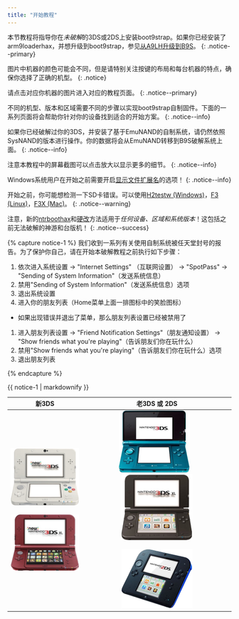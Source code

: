 ```yaml
---
title: "开始教程"
---
```


本节教程将指导你在*未破解*的3DS或2DS上安装boot9strap。如果你已经安装了arm9loaderhax，并想升级到boot9strap，参见[从A9LH升级到B9S](a9lh-to-b9s)。
{: .notice--primary}

图片中机器的颜色可能会不同，但是请特别关注按键的布局和每台机器的特点，确保你选择了正确的机型。
{: .notice}

请点击对应你机器的图片进入对应的教程页面。
{: .notice--primary}

不同的机型、版本和区域需要不同的步骤以实现boot9strap自制固件。下面的一系列页面将会帮助你针对你的设备找到适合的开始方案。
{: .notice--info}

如果你已经破解过你的3DS，并安装了基于EmuNAND的自制系统，请仍然依照SysNAND的版本进行操作。你的数据将会从EmuNAND转移到B9S破解系统上面。
{: .notice--info}

注意本教程中的屏幕截图可以点击放大以显示更多的细节。
{: .notice--info}

Windows系统用户在开始之前需要开启[显示文件扩展名](file-extensions-(windows))的选项！
{: .notice--info}

开始之前，你可能想检测一下SD卡错误。可以使用[H2testw (Windows)](h2testw-(windows))，[F3 (Linux)](f3-(linux))，[F3X (Mac)](f3x-(mac))。
{: .notice--warning}

注意，新的[ntrboothax](installing-boot9strap-(ntrboothax))和[硬改](installing-boot9strap-(hardmod))方法适用于*任何设备、区域和系统版本*！这包括之前无法破解的神游和台版机！
{: .notice--success}

{% capture notice-1 %}
我们收到一系列有关使用自制系统被任天堂封号的报告。为了保护你自己，请在开始本破解教程之前执行如下步骤：

1. 依次进入系统设置 -> "Internet Settings" （互联网设置） -> "SpotPass" -> "Sending of System Information"（发送系统信息）
1. 禁用"Sending of System Information"（发送系统信息）选项
1. 退出系统设置
1. 进入你的朋友列表（Home菜单上面一排图标中的笑脸图标）
  + 如果出现错误并退出了菜单，那么朋友列表设置已经被禁用了
1. 进入朋友列表设置 -> "Friend Notification Settings"（朋友通知设置） ->  "Show friends what you're playing"（告诉朋友们你在玩什么）
1. 禁用"Show friends what you're playing"（告诉朋友们你在玩什么）选项
1. 退出朋友列表

{% endcapture %}

<div class="notice--danger">{{ notice-1 | markdownify }}</div>

| 新3DS | 老3DS 或 2DS |
|:-:|:-:|
| [![新3DS](images/new3ds.png)](get-started-(new-3ds)) <br><br> [![新3DS XL](images/new3dsxl.png)](get-started-(new-3ds)) | [![老3DS](images/old3ds.png)](get-started-(old-3ds)) &nbsp;&nbsp; [![老3DS XL](images/old3dsxl.png)](get-started-(old-3ds)) <br><br> [![2DS](images/2ds.png)](get-started-(old-3ds)) |
